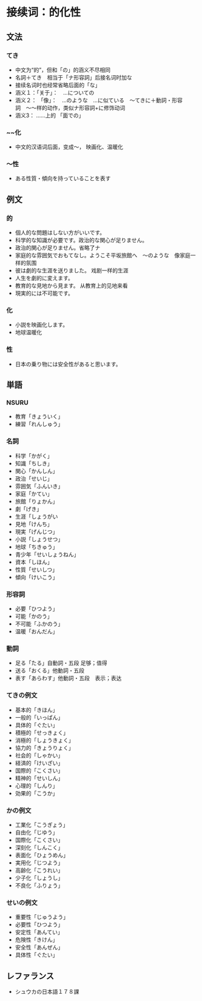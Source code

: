 # 接续词：的化性

## 文法

### てき

- 中文为“的”，但和「の」的涵义不尽相同
- 名詞＋てき　相当于「ナ形容詞」后接名词时加な
- 接续名词时也经常省略后面的「な」
- 涵义１：「关于」：　…についての
- 涵义２： 「像」：　…のような　…に似ている　〜てきに＋動詞・形容詞　〜〜样的动作，类似ナ形容詞+に修饰动词
- 涵义3： ……上的 「面での」

### ~~化

- 中文的汉语词后面，变成～， 映画化、温暖化

### 〜性

- ある性質・傾向を持っていることを表す

## 例文

### 的

- 個人的な問題はしない方がいいです。
- 科学的な知識が必要です。政治的な関心が足りません。
- 政治的関心が足りません。省略了ナ
- 家庭的な雰囲気でおもてなし。ようこそ平坂旅館へ　〜のような　像家庭一样的氛围
- 彼は劇的な生涯を送りました。 戏剧一样的生涯
- 人生を劇的に変えます。
- 教育的な見地から見ます。 从教育上的见地来看
- 現実的には不可能です。

### 化

- 小説を映画化します。
- 地球温暖化

### 性

- 日本の乗り物には安全性があると思います。

## 単語

### NSURU

- 教育「きょういく」
- 練習「れんしゅう」

### 名詞

- 科学「かがく」
- 知識「ちしき」
- 関心「かんしん」
- 政治「せいじ」
- 雰囲気「ふんいき」
- 家庭「かてい」
- 旅館「りょかん」
- 劇「げき」
- 生涯「しょうがい
- 見地「けんち」
- 現実「げんじつ」
- 小説「しょうせつ」
- 地球「ちきゅう」
- 青少年「せいしょうねん」
- 資本「しほん」
- 性質「せいしつ」
- 傾向「けいこう」

### 形容詞

- 必要「ひつよう」
- 可能「かのう」
- 不可能「ふかのう」
- 温暖「おんだん」

### 動詞

- 足る「たる」自動詞・五段 足够；值得
- 送る「おくる」他動詞・五段
- 表す「あらわす」他動詞・五段　表示；表达

### てきの例文

- 基本的「きほん」
- 一般的「いっぱん」
- 具体的「ぐたい」
- 積極的「せっきょく」
- 消極的「しょうきょく」
- 協力的「きょうりょく」
- 社会的「しゃかい」
- 経済的「けいざい」
- 国際的「こくさい」
- 精神的「せいしん」
- 心理的「しんり」
- 効果的「こうか」

### かの例文

- 工業化「こうぎょう」
- 自由化「じゆう」
- 国際化「こくさい」
- 深刻化「しんこく」
- 表面化「ひょうめん」
- 実用化「じつよう」
- 高齢化「こうれい」
- 少子化「しょうし」
- 不良化「ふりょう」

### せいの例文

- 重要性「じゅうよう」
- 必要性「ひつよう」
- 安定性「あんてい」
- 危険性「きけん」
- 安全性「あんぜん」
- 具体性「ぐたい」

## レファランス

- シュウカの日本語１７８課
